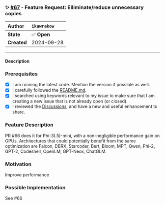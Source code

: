### ✨ [#67](https://github.com/ikawrakow/ik_llama.cpp/issues/67) - Feature Request: Elliminate/reduce unnecessary copies 

| **Author** | `ikawrakow` |
| :--- | :--- |
| **State** | ✅ **Open** |
| **Created** | 2024-09-28 |

---

#### Description

### Prerequisites

- [X] I am running the latest code. Mention the version if possible as well.
- [X] I carefully followed the [README.md](https://github.com/ggerganov/llama.cpp/blob/master/README.md).
- [X] I searched using keywords relevant to my issue to make sure that I am creating a new issue that is not already open (or closed).
- [X] I reviewed the [Discussions](https://github.com/ggerganov/llama.cpp/discussions), and have a new and useful enhancement to share.

### Feature Description

PR #66 does it for Phi-3(.5)-mini, with a non-negligible performance gain on GPUs. Architectures that could potentially benefit from the same optimization are Falcon, DBRX, Starcoder, Bert, Bloom, MPT, Qwen, Phi-2, GPT-2, Codeshell, OpenLM, GPT-Neox, ChatGLM.

### Motivation

Improve performance

### Possible Implementation

See #66